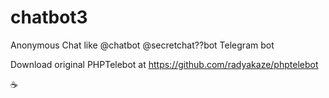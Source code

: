 # chatbot3
Anonymous Chat like @chatbot @secretchat??bot Telegram bot

Download original PHPTelebot at https://github.com/radyakaze/phptelebot

☕

